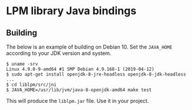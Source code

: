 # LPM library Java bindings

## Building

The below is an example of building on Debian 10.  Set the `JAVA_HOME`
according to your JDK version and system.

```shell
$ uname -srv
Linux 4.9.0-9-amd64 #1 SMP Debian 4.9.168-1 (2019-04-12)
$ sudo apt-get install openjdk-8-jre-headless openjdk-8-jdk-headless
...
$ cd liblpm/src/jni
$ JAVA_HOME=/usr/lib/jvm/java-8-openjdk-amd64 make test
```

This will produce the `liblpm.jar` file.  Use it in your project.

